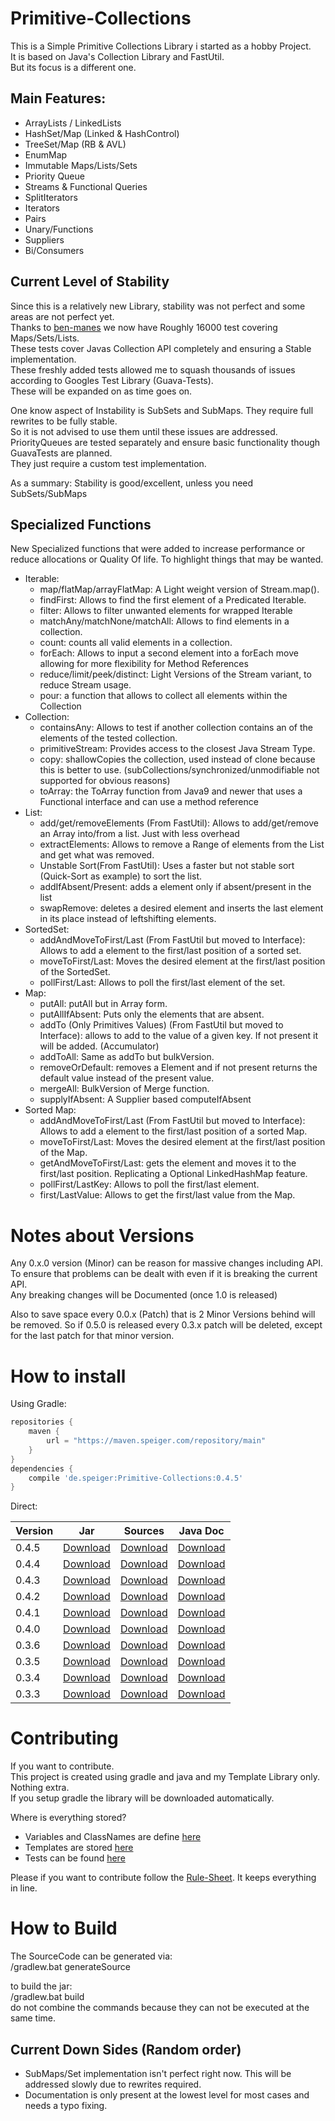 # Primitive-Collections

This is a Simple Primitive Collections Library i started as a hobby Project.     
It is based on Java's Collection Library and FastUtil.     
But its focus is a different one.     

## Main Features:      
- ArrayLists / LinkedLists
- HashSet/Map (Linked & HashControl)
- TreeSet/Map (RB & AVL)
- EnumMap
- Immutable Maps/Lists/Sets
- Priority Queue
- Streams & Functional Queries
- SplitIterators
- Iterators
- Pairs
- Unary/Functions
- Suppliers
- Bi/Consumers


## Current Level of Stability
Since this is a relatively new Library, stability was not perfect and some areas are not perfect yet.     
Thanks to [ben-manes](https://github.com/ben-manes) we now have Roughly 16000 test covering Maps/Sets/Lists.     
These tests cover Javas Collection API completely and ensuring a Stable implementation.     
These freshly added tests allowed me to squash thousands of issues according to Googles Test Library (Guava-Tests).     
These will be expanded on as time goes on.     

One know aspect of Instability is SubSets and SubMaps. They require full rewrites to be fully stable.     
So it is not advised to use them until these issues are addressed.     
PriorityQueues are tested separately and ensure basic functionality though GuavaTests are planned.     
They just require a custom test implementation.     

As a summary: Stability is good/excellent, unless you need SubSets/SubMaps     

## Specialized Functions
New Specialized functions that were added to increase performance or reduce allocations or Quality Of life.
To highlight things that may be wanted.
- Iterable:
	- map/flatMap/arrayFlatMap: A Light weight version of Stream.map().
	- findFirst: Allows to find the first element of a Predicated Iterable.
	- filter: Allows to filter unwanted elements for wrapped Iterable
	- matchAny/matchNone/matchAll: Allows to find elements in a collection.
	- count: counts all valid elements in a collection.
	- forEach: Allows to input a second element into a forEach move allowing for more flexibility for Method References
	- reduce/limit/peek/distinct: Light Versions of the Stream variant, to reduce Stream usage.
	- pour: a function that allows to collect all elements within the Collection
- Collection:
	- containsAny: Allows to test if another collection contains an of the elements of the tested collection.
	- primitiveStream: Provides access to the closest Java Stream Type.
	- copy: shallowCopies the collection, used instead of clone because this is better to use.
		(subCollections/synchronized/unmodifiable not supported for obvious reasons)
	- toArray: the ToArray function from Java9 and newer that uses a Functional interface and can use a method reference
- List:
	- add/get/removeElements (From FastUtil): Allows to add/get/remove an Array into/from a list. Just with less overhead
	- extractElements: Allows to remove a Range of elements from the List and get what was removed.
	- Unstable Sort(From FastUtil): Uses a faster but not stable sort (Quick-Sort as example) to sort the list.
	- addIfAbsent/Present: adds a element only if absent/present in the list
	- swapRemove: deletes a desired element and inserts the last element in its place instead of leftshifting elements.
- SortedSet:
	- addAndMoveToFirst/Last (From FastUtil but moved to Interface): Allows to add a element to the first/last position of a sorted set.
	- moveToFirst/Last: Moves the desired element at the first/last position of the SortedSet.
	- pollFirst/Last: Allows to poll the first/last element of the set.
- Map:
	- putAll: putAll but in Array form.
	- putAllIfAbsent: Puts only the elements that are absent.
	- addTo (Only Primitives Values) (From FastUtil but moved to Interface): allows to add to the value of a given key. If not present it will be added. (Accumulator)
	- addToAll: Same as addTo but bulkVersion.
	- removeOrDefault: removes a Element and if not present returns the default value instead of the present value.
	- mergeAll: BulkVersion of Merge function.
	- supplyIfAbsent: A Supplier based computeIfAbsent
- Sorted Map:
	- addAndMoveToFirst/Last (From FastUtil but moved to Interface): Allows to add a element to the first/last position of a sorted Map.
	- moveToFirst/Last: Moves the desired element at the first/last position of the Map.
	- getAndMoveToFirst/Last: gets the element and moves it to the first/last position. Replicating a Optional LinkedHashMap feature.
	- pollFirst/LastKey: Allows to poll the first/last element.
	- first/LastValue: Allows to get the first/last value from the Map.
	
	
# Notes about Versions
Any 0.x.0 version (Minor) can be reason for massive changes including API.     
To ensure that problems can be dealt with even if it is breaking the current API.     
Any breaking changes will be Documented (once 1.0 is released)     

Also to save space every 0.0.x (Patch) that is 2 Minor Versions behind will be removed. 
So if 0.5.0 is released every 0.3.x patch will be deleted, except for the last patch for that minor version.

# How to install
Using Gradle:
```gradle
repositories {
    maven {
        url = "https://maven.speiger.com/repository/main"
    }
}
dependencies {
	compile 'de.speiger:Primitive-Collections:0.4.5'
}
```
Direct:

| Version 	| Jar                                                                                                                          	| Sources                                                                                                                              	| Java Doc                                                                                                                             	|
|---------	|------------------------------------------------------------------------------------------------------------------------------	|--------------------------------------------------------------------------------------------------------------------------------------	|--------------------------------------------------------------------------------------------------------------------------------------	|
| 0.4.5   	| [Download](https://maven.speiger.com/repository/main/de/speiger/Primitive-Collections/0.4.5/Primitive-Collections-0.4.5.jar) 	| [Download](https://maven.speiger.com/repository/main/de/speiger/Primitive-Collections/0.4.5/Primitive-Collections-0.4.5-sources.jar) 	| [Download](https://maven.speiger.com/repository/main/de/speiger/Primitive-Collections/0.4.5/Primitive-Collections-0.4.5-javadoc.jar) 	|
| 0.4.4   	| [Download](https://maven.speiger.com/repository/main/de/speiger/Primitive-Collections/0.4.4/Primitive-Collections-0.4.4.jar) 	| [Download](https://maven.speiger.com/repository/main/de/speiger/Primitive-Collections/0.4.4/Primitive-Collections-0.4.4-sources.jar) 	| [Download](https://maven.speiger.com/repository/main/de/speiger/Primitive-Collections/0.4.4/Primitive-Collections-0.4.4-javadoc.jar) 	|
| 0.4.3   	| [Download](https://maven.speiger.com/repository/main/de/speiger/Primitive-Collections/0.4.3/Primitive-Collections-0.4.3.jar) 	| [Download](https://maven.speiger.com/repository/main/de/speiger/Primitive-Collections/0.4.3/Primitive-Collections-0.4.3-sources.jar) 	| [Download](https://maven.speiger.com/repository/main/de/speiger/Primitive-Collections/0.4.3/Primitive-Collections-0.4.3-javadoc.jar) 	|
| 0.4.2   	| [Download](https://maven.speiger.com/repository/main/de/speiger/Primitive-Collections/0.4.2/Primitive-Collections-0.4.2.jar) 	| [Download](https://maven.speiger.com/repository/main/de/speiger/Primitive-Collections/0.4.2/Primitive-Collections-0.4.2-sources.jar) 	| [Download](https://maven.speiger.com/repository/main/de/speiger/Primitive-Collections/0.4.2/Primitive-Collections-0.4.2-javadoc.jar) 	|
| 0.4.1   	| [Download](https://maven.speiger.com/repository/main/de/speiger/Primitive-Collections/0.4.1/Primitive-Collections-0.4.1.jar) 	| [Download](https://maven.speiger.com/repository/main/de/speiger/Primitive-Collections/0.4.1/Primitive-Collections-0.4.1-sources.jar) 	| [Download](https://maven.speiger.com/repository/main/de/speiger/Primitive-Collections/0.4.1/Primitive-Collections-0.4.1-javadoc.jar) 	|
| 0.4.0   	| [Download](https://maven.speiger.com/repository/main/de/speiger/Primitive-Collections/0.4.0/Primitive-Collections-0.4.0.jar) 	| [Download](https://maven.speiger.com/repository/main/de/speiger/Primitive-Collections/0.4.0/Primitive-Collections-0.4.0-sources.jar) 	| [Download](https://maven.speiger.com/repository/main/de/speiger/Primitive-Collections/0.4.0/Primitive-Collections-0.4.0-javadoc.jar) 	|
| 0.3.6   	| [Download](https://maven.speiger.com/repository/main/de/speiger/Primitive-Collections/0.3.6/Primitive-Collections-0.3.6.jar) 	| [Download](https://maven.speiger.com/repository/main/de/speiger/Primitive-Collections/0.3.6/Primitive-Collections-0.3.6-sources.jar) 	| [Download](https://maven.speiger.com/repository/main/de/speiger/Primitive-Collections/0.3.6/Primitive-Collections-0.3.6-javadoc.jar) 	|
| 0.3.5   	| [Download](https://maven.speiger.com/repository/main/de/speiger/Primitive-Collections/0.3.5/Primitive-Collections-0.3.5.jar) 	| [Download](https://maven.speiger.com/repository/main/de/speiger/Primitive-Collections/0.3.5/Primitive-Collections-0.3.5-sources.jar) 	| [Download](https://maven.speiger.com/repository/main/de/speiger/Primitive-Collections/0.3.5/Primitive-Collections-0.3.5-javadoc.jar) 	|
| 0.3.4   	| [Download](https://maven.speiger.com/repository/main/de/speiger/Primitive-Collections/0.3.4/Primitive-Collections-0.3.4.jar) 	| [Download](https://maven.speiger.com/repository/main/de/speiger/Primitive-Collections/0.3.4/Primitive-Collections-0.3.4-sources.jar) 	| [Download](https://maven.speiger.com/repository/main/de/speiger/Primitive-Collections/0.3.4/Primitive-Collections-0.3.4-javadoc.jar) 	|
| 0.3.3   	| [Download](https://maven.speiger.com/repository/main/de/speiger/Primitive-Collections/0.3.3/Primitive-Collections-0.3.3.jar) 	| [Download](https://maven.speiger.com/repository/main/de/speiger/Primitive-Collections/0.3.3/Primitive-Collections-0.3.3-sources.jar) 	| [Download](https://maven.speiger.com/repository/main/de/speiger/Primitive-Collections/0.3.3/Primitive-Collections-0.3.3-javadoc.jar) 	|

# Contributing
If you want to contribute.      
This project is created using gradle and java and my Template Library only. Nothing extra.      
If you setup gradle the library will be downloaded automatically.      

Where is everything stored?
- Variables and ClassNames are define [here](src/builder/java/speiger/src/builder/GlobalVariables.java)
- Templates are stored [here](src/builder/resources/speiger/assets/collections/templates)
- Tests can be found [here](src/test/java/speiger/src/collections)

Please if you want to contribute follow the [Rule-Sheet](RuleSheet.md). It keeps everything in line.


# How to Build

The SourceCode can be generated via:     
/gradlew.bat generateSource      

to build the jar:           
/gradlew.bat build      
do not combine the commands because they can not be executed at the same time.      

## Current Down Sides (Random order)
- SubMaps/Set implementation isn't perfect right now. This will be addressed slowly due to rewrites required.     
- Documentation is only present at the lowest level for most cases and needs a typo fixing.